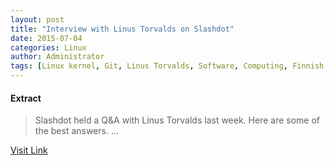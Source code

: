 ```yaml
---
layout: post
title: "Interview with Linus Torvalds on Slashdot"
date: 2015-07-04
categories: Linux
author: Administrator
tags: [Linux kernel, Git, Linus Torvalds, Software, Computing, Finnish computer programmers, Linux kernel programmers, Finnish computer scientists, Linux people]
---
```





#### Extract
>Slashdot held a Q&amp;A with Linus Torvalds last week. Here are some of the best answers....



[Visit Link](https://www.linux.com/news/software/linux-kernel/838167-interview-with-linus-torvalds-on-slashdot/)


